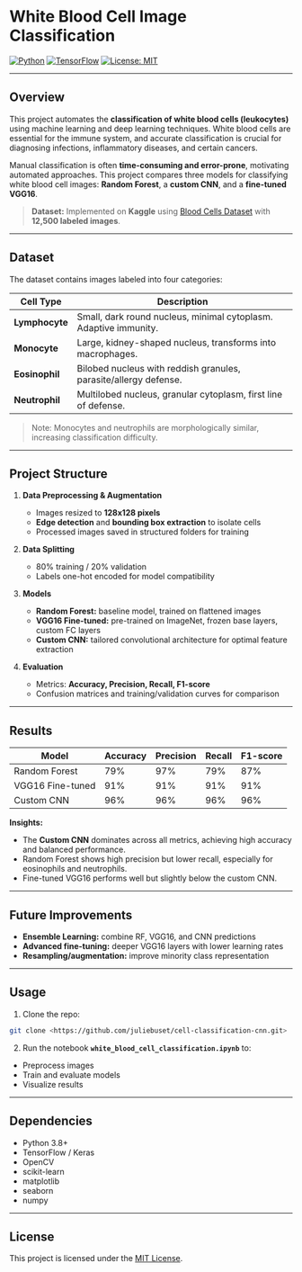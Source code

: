 # White Blood Cell Image Classification

[![Python](https://img.shields.io/badge/Python-3.8+-blue?logo=python&logoColor=white)](https://www.python.org/)
[![TensorFlow](https://img.shields.io/badge/TensorFlow-2.0+-orange?logo=tensorflow&logoColor=white)](https://www.tensorflow.org/)
[![License: MIT](https://img.shields.io/badge/License-MIT-green)](LICENSE)

---

## Overview
This project automates the **classification of white blood cells (leukocytes)** using machine learning and deep learning techniques. White blood cells are essential for the immune system, and accurate classification is crucial for diagnosing infections, inflammatory diseases, and certain cancers.

Manual classification is often **time-consuming and error-prone**, motivating automated approaches. This project compares three models for classifying white blood cell images: **Random Forest**, a **custom CNN**, and a **fine-tuned VGG16**.

> **Dataset:** Implemented on **Kaggle** using [Blood Cells Dataset](https://www.kaggle.com/datasets/paultimothymooney/blood-cells) with **12,500 labeled images**.

---

## Dataset
The dataset contains images labeled into four categories:

| Cell Type     | Description |
|---------------|-------------|
| **Lymphocyte** | Small, dark round nucleus, minimal cytoplasm. Adaptive immunity. |
| **Monocyte**   | Large, kidney-shaped nucleus, transforms into macrophages. |
| **Eosinophil** | Bilobed nucleus with reddish granules, parasite/allergy defense. |
| **Neutrophil** | Multilobed nucleus, granular cytoplasm, first line of defense. |

> Note: Monocytes and neutrophils are morphologically similar, increasing classification difficulty.

---

## Project Structure

1. **Data Preprocessing & Augmentation**
   - Images resized to **128x128 pixels**
   - **Edge detection** and **bounding box extraction** to isolate cells
   - Processed images saved in structured folders for training

2. **Data Splitting**
   - 80% training / 20% validation
   - Labels one-hot encoded for model compatibility

3. **Models**
   - **Random Forest:** baseline model, trained on flattened images
   - **VGG16 Fine-tuned:** pre-trained on ImageNet, frozen base layers, custom FC layers
   - **Custom CNN:** tailored convolutional architecture for optimal feature extraction

4. **Evaluation**
   - Metrics: **Accuracy, Precision, Recall, F1-score**
   - Confusion matrices and training/validation curves for comparison

---

## Results

| Model           | Accuracy | Precision | Recall | F1-score |
|-----------------|---------|-----------|--------|----------|
| Random Forest   | 79%     | 97%       | 79%    | 87%      |
| VGG16 Fine-tuned| 91%     | 91%       | 91%    | 91%      |
| Custom CNN      | 96%     | 96%       | 96%    | 96%      |

**Insights:**
- The **Custom CNN** dominates across all metrics, achieving high accuracy and balanced performance.
- Random Forest shows high precision but lower recall, especially for eosinophils and neutrophils.
- Fine-tuned VGG16 performs well but slightly below the custom CNN.

---

## Future Improvements
- **Ensemble Learning:** combine RF, VGG16, and CNN predictions
- **Advanced fine-tuning:** deeper VGG16 layers with lower learning rates
- **Resampling/augmentation:** improve minority class representation

---

## Usage

1. Clone the repo:  
```bash
git clone <https://github.com/juliebuset/cell-classification-cnn.git>
```

2. Run the notebook **`white_blood_cell_classification.ipynb`** to:

- Preprocess images
- Train and evaluate models
- Visualize results

---

## Dependencies

- Python 3.8+
- TensorFlow / Keras
- OpenCV
- scikit-learn
- matplotlib
- seaborn
- numpy

---

## License

This project is licensed under the [MIT License](LICENSE).

